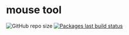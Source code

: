 # mouse tool
![GitHub repo size](https://img.shields.io/github/repo-size/u400822/module)
[![Packages last build status](https://github.com/termux/termux-packages/workflows/Packages/badge.svg)](https://github.com/u400822/module/actions)
